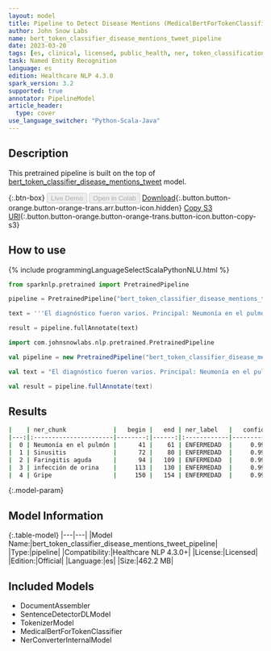 ```yaml
---
layout: model
title: Pipeline to Detect Disease Mentions (MedicalBertForTokenClassification) (BERT)
author: John Snow Labs
name: bert_token_classifier_disease_mentions_tweet_pipeline
date: 2023-03-20
tags: [es, clinical, licensed, public_health, ner, token_classification, disease, tweet]
task: Named Entity Recognition
language: es
edition: Healthcare NLP 4.3.0
spark_version: 3.2
supported: true
annotator: PipelineModel
article_header:
  type: cover
use_language_switcher: "Python-Scala-Java"
---
```


## Description

This pretrained pipeline is built on the top of [bert_token_classifier_disease_mentions_tweet](https://nlp.johnsnowlabs.com/2022/07/28/bert_token_classifier_disease_mentions_tweet_es_3_0.html) model.

{:.btn-box}
<button class="button button-orange" disabled>Live Demo</button>
<button class="button button-orange" disabled>Open in Colab</button>
[Download](https://s3.amazonaws.com/auxdata.johnsnowlabs.com/clinical/models/bert_token_classifier_disease_mentions_tweet_pipeline_es_4.3.0_3.2_1679299531828.zip){:.button.button-orange.button-orange-trans.arr.button-icon.hidden}
[Copy S3 URI](s3://auxdata.johnsnowlabs.com/clinical/models/bert_token_classifier_disease_mentions_tweet_pipeline_es_4.3.0_3.2_1679299531828.zip){:.button.button-orange.button-orange-trans.button-icon.button-copy-s3}

## How to use



<div class="tabs-box" markdown="1">
{% include programmingLanguageSelectScalaPythonNLU.html %}

```python
from sparknlp.pretrained import PretrainedPipeline

pipeline = PretrainedPipeline("bert_token_classifier_disease_mentions_tweet_pipeline", "es", "clinical/models")

text = '''El diagnóstico fueron varios. Principal: Neumonía en el pulmón derecho. Sinusitis de caballo, Faringitis aguda e infección de orina, también elevada. Gripe No. Estuvo hablando conmigo, sin exagerar, mas de media hora, dándome ánimo y fuerza y que sabe, porque ha visto.'''

result = pipeline.fullAnnotate(text)
```
```scala
import com.johnsnowlabs.nlp.pretrained.PretrainedPipeline

val pipeline = new PretrainedPipeline("bert_token_classifier_disease_mentions_tweet_pipeline", "es", "clinical/models")

val text = "El diagnóstico fueron varios. Principal: Neumonía en el pulmón derecho. Sinusitis de caballo, Faringitis aguda e infección de orina, también elevada. Gripe No. Estuvo hablando conmigo, sin exagerar, mas de media hora, dándome ánimo y fuerza y que sabe, porque ha visto."

val result = pipeline.fullAnnotate(text)
```
</div>

## Results

```bash
|    | ner_chunk             |   begin |   end | ner_label   |   confidence |
|---:|:----------------------|--------:|------:|:------------|-------------:|
|  0 | Neumonía en el pulmón |      41 |    61 | ENFERMEDAD  |     0.999969 |
|  1 | Sinusitis             |      72 |    80 | ENFERMEDAD  |     0.999977 |
|  2 | Faringitis aguda      |      94 |   109 | ENFERMEDAD  |     0.999969 |
|  3 | infección de orina    |     113 |   130 | ENFERMEDAD  |     0.999969 |
|  4 | Gripe                 |     150 |   154 | ENFERMEDAD  |     0.999983 |
```

{:.model-param}
## Model Information

{:.table-model}
|---|---|
|Model Name:|bert_token_classifier_disease_mentions_tweet_pipeline|
|Type:|pipeline|
|Compatibility:|Healthcare NLP 4.3.0+|
|License:|Licensed|
|Edition:|Official|
|Language:|es|
|Size:|462.2 MB|

## Included Models

- DocumentAssembler
- SentenceDetectorDLModel
- TokenizerModel
- MedicalBertForTokenClassifier
- NerConverterInternalModel